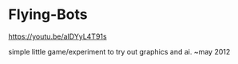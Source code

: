 # Flying-Bots

https://youtu.be/aIDYyL4T91s

simple little game/experiment to try out graphics and ai.
~may 2012
